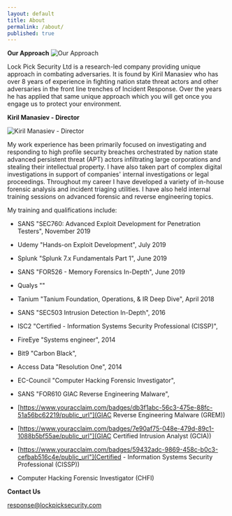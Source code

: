 ```yaml
---
layout: default
title: About
permalink: /about/
published: true
---
```

**Our Approach**
![Our Approach]({{site.baseurl}}/working_environment-300x168.jpg)

Lock Pick Security Ltd is a research-led company providing unique approach in combating adversaries. It is found by Kiril Manasiev who has over 8 years of experience in fighting nation state threat actors and other adversaries in the front line trenches of Incident Response. Over the years he has applied that same unique approach which you will get once you engage us to protect your environment.



**Kiril Manasiev - Director**

![Kiril Manasiev - Director]({{site.baseurl}}/Kiril_Manasiev-294x300.jpg)


My work experience has been primarily focused on investigating and responding to high profile security breaches orchestrated by nation state advanced persistent threat (APT) actors infiltrating large corporations and stealing their intellectual property. I have also taken part of complex digital investigations in support of companies' internal investigations or legal proceedings. Throughout my career I have developed a variety of in-house forensic analysis and incident triaging utilities. I have also held internal training sessions on advanced forensic and reverse engineering topics.

My training and qualifications include:

- SANS "SEC760: Advanced Exploit Development for Penetration Testers", November 2019
- Udemy "Hands-on Exploit Development", July 2019 
- Splunk "Splunk 7.x Fundamentals Part 1", June 2019
- SANS "FOR526 - Memory Forensics In-Depth", June 2019
- Qualys ""
- Tanium "Tanium Foundation, Operations, & IR Deep Dive", April 2018

- SANS "SEC503 Intrusion Detection In-Depth", 2016
- ISC2 "Certified - Information Systems Security Professional (CISSP)", 
- FireEye "Systems engineer", 2014
- Bit9 "Carbon Black", 
- Access Data "Resolution One", 2014
- EC-Council "Computer Hacking Forensic Investigator",  
- SANS "FOR610 GIAC Reverse Engineering Malware", 



- [https://www.youracclaim.com/badges/db3f1abc-56c3-475e-88fc-51a56bc62219/public_url"](GIAC Reverse Engineering Malware (GREM))
- [https://www.youracclaim.com/badges/7e90af75-048e-479d-89c1-1088b5bf55ae/public_url"](GIAC Certified Intrusion Analyst (GCIA))
- [https://www.youracclaim.com/badges/59432adc-9869-458c-b0c3-cefbab516c4e/public_url"](Certified - Information Systems Security Professional (CISSP))
- Computer Hacking Forensic Investigator (CHFI)


**Contact Us**

[response@lockpicksecurity.com](mailto:response@lockpicksecurity.com)
